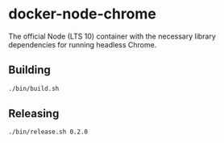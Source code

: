 # docker-node-chrome

The official Node (LTS 10) container with the necessary library dependencies for running headless Chrome.

## Building

```sh
./bin/build.sh
```

## Releasing

```sh
./bin/release.sh 0.2.0
```
